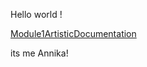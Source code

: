





Hello world !

[Module1ArtisticDocumentation](https://www.youtube.com/watch?v=yOy4NXSv_P8)


its me Annika!